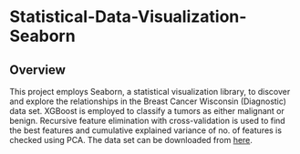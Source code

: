 # Statistical-Data-Visualization-Seaborn
## Overview
This project employs Seaborn, a statistical visualization library, to discover and explore the relationships in the Breast Cancer Wisconsin (Diagnostic) data set. XGBoost is employed to classify a tumors as either malignant or benign. Recursive feature elimination with cross-validation is used to find the best features and cumulative explained variance of no. of features is checked using PCA. The data set can be downloaded from [here](https://data.world/health/breast-cancer-wisconsin).